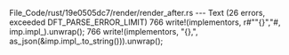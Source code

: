 File_Code/rust/19e0505dc7/render/render_after.rs --- Text (26 errors, exceeded DFT_PARSE_ERROR_LIMIT)
766             write!(implementors, r#""{}","#, imp.impl_).unwrap();                                                                                        766             write!(implementors, "{},", as_json(&imp.impl_.to_string())).unwrap();

